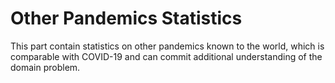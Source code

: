 # Other Pandemics Statistics #
This part contain statistics on other pandemics known to the world, which is comparable with COVID-19 and can commit additional understanding of the domain problem.
